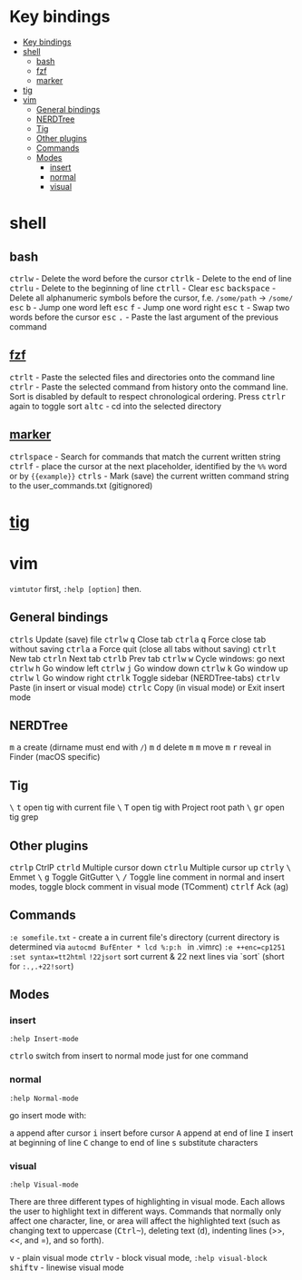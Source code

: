 # Key bindings

<!-- MarkdownTOC autolink=true autoanchor=true bracket=round depth=0 -->

- [Key bindings](#key-bindings)
- [shell](#shell)
  - [bash](#bash)
  - [fzf](#fzf)
  - [marker](#marker)
- [tig](#tig)
- [vim](#vim)
  - [General bindings](#general-bindings)
  - [NERDTree](#nerdtree)
  - [Tig](#tig-1)
  - [Other plugins](#other-plugins)
  - [Commands](#commands)
  - [Modes](#modes)
    - [insert](#insert)
    - [normal](#normal)
    - [visual](#visual)

<!-- /MarkdownTOC -->

<a name="shell"></a>
# shell

<a name="bash"></a>
## bash

<kbd>ctrl</kbd><kbd>w</kbd> - Delete the word before the cursor
<kbd>ctrl</kbd><kbd>k</kbd> - Delete to the end of line
<kbd>ctrl</kbd><kbd>u</kbd> - Delete to the beginning of line
<kbd>ctrl</kbd><kbd>l</kbd> - Clear
<kbd>esc</kbd> <kbd>backspace</kbd> - Delete all alphanumeric symbols before the cursor, f.e. `/some/path` -> `/some/`
<kbd>esc</kbd> <kbd>b</kbd> - Jump one word left
<kbd>esc</kbd> <kbd>f</kbd> - Jump one word right
<kbd>esc</kbd> <kbd>t</kbd> - Swap two words before the cursor
<kbd>esc</kbd> <kbd>.</kbd> - Paste the last argument of the previous command

<a name="fzf"></a>
## [fzf](https://github.com/junegunn/fzf)
<kbd>ctrl</kbd><kbd>t</kbd> - Paste the selected files and directories onto the command line
<kbd>ctrl</kbd><kbd>r</kbd> - Paste the selected command from history onto the command line. Sort is disabled by default to respect chronological ordering. Press <kbd>ctrl</kbd><kbd>r</kbd> again to toggle sort
<kbd>alt</kbd><kbd>c</kbd> - cd into the selected directory

<a name="marker"></a>
## [marker](http://pindexis.github.io/marker/)
<kbd>ctrl</kbd><kbd>space</kbd> - Search for commands that match the current written string
<kbd>ctrl</kbd><kbd>f</kbd> - place the cursor at the next placeholder, identified by the `%%` word or by `{{example}}`
<kbd>ctrl</kbd><kbd>s</kbd> - Mark (save) the current written command string to the user_commands.txt (gitignored)

<a name="tig"></a>
# [tig](http://jonas.nitro.dk/tig/manual.html#keys)

<a name="vim"></a>
# vim

`vimtutor` first, `:help [option]` then.

<a name="general-bindings"></a>
## General bindings

<kbd>ctrl</kbd><kbd>s</kbd> Update (save) file
<kbd>ctrl</kbd><kbd>w</kbd> <kbd>q</kbd> Close tab
<kbd>ctrl</kbd><kbd>a</kbd> <kbd>q</kbd> Force close tab without saving
<kbd>ctrl</kbd><kbd>a</kbd> <kbd>a</kbd> Force quit (close all tabs without saving)
<kbd>ctrl</kbd><kbd>t</kbd> New tab
<kbd>ctrl</kbd><kbd>n</kbd> Next tab
<kbd>ctrl</kbd><kbd>b</kbd> Prev tab
<kbd>ctrl</kbd><kbd>w</kbd> <kbd>w</kbd> Cycle windows: go next
<kbd>ctrl</kbd><kbd>w</kbd> <kbd>h</kbd> Go window left
<kbd>ctrl</kbd><kbd>w</kbd> <kbd>j</kbd> Go window down
<kbd>ctrl</kbd><kbd>w</kbd> <kbd>k</kbd> Go window up
<kbd>ctrl</kbd><kbd>w</kbd> <kbd>l</kbd> Go window right
<kbd>ctrl</kbd><kbd>k</kbd> Toggle sidebar (NERDTree-tabs)
<kbd>ctrl</kbd><kbd>v</kbd> Paste (in insert or visual mode)
<kbd>ctrl</kbd><kbd>c</kbd> Copy (in visual mode) or Exit insert mode

<a name="nerdtree"></a>
## NERDTree

<kbd>m</kbd> <kbd>a</kbd> create (dirname must end with `/`)
<kbd>m</kbd> <kbd>d</kbd> delete
<kbd>m</kbd> <kbd>m</kbd> move
<kbd>m</kbd> <kbd>r</kbd> reveal in Finder (macOS specific)

<a name="tig-1"></a>
## Tig

<kbd>\\</kbd> <kbd>t</kbd> open tig with current file
<kbd>\\</kbd> <kbd>T</kbd> open tig with Project root path
<kbd>\\</kbd> <kbd>gr</kbd> open tig grep

<a name="other-plugins"></a>
## Other plugins

<kbd>ctrl</kbd><kbd>p</kbd> CtrlP
<kbd>ctrl</kbd><kbd>d</kbd> Multiple cursor down
<kbd>ctrl</kbd><kbd>u</kbd> Multiple cursor up
<kbd>ctrl</kbd><kbd>y</kbd> <kbd>\\</kbd> Emmet
<kbd>\\</kbd> <kbd>g</kbd> Toggle GitGutter
<kbd>\\</kbd> <kbd>/</kbd> Toggle line comment in normal and insert modes, toggle block comment in visual mode (TComment)
<kbd>ctrl</kbd><kbd>f</kbd> Ack (ag)


<a name="commands"></a>
## Commands

`:e somefile.txt` - create a in current file's directory (current directory is determined via `autocmd BufEnter * lcd %:p:h ` in .vimrc)
`:e ++enc=cp1251`
`:set syntax=tt2html`
`!22jsort` sort current & 22 next lines via \`sort\` (short for `:.,.+22!sort`)

<a name="modes"></a>
## Modes

<a name="insert"></a>
### insert

`:help Insert-mode`

<kbd>ctrl</kbd><kbd>o</kbd> switch from insert to normal mode just for one command

<a name="normal"></a>
### normal

`:help Normal-mode`

go insert mode with:

<kbd>a</kbd> append after cursor
<kbd>i</kbd> insert before cursor
<kbd>A</kbd> append at end of line
<kbd>I</kbd> insert at beginning of line
<kbd>C</kbd> change to end of line
<kbd>s</kbd> substitute characters

<a name="visual"></a>
### visual

`:help Visual-mode`

There are three different types of highlighting in visual mode. Each allows the user to highlight text in different ways. Commands that normally only affect one character, line, or area will affect the highlighted text (such as changing text to uppercase (<kbd>Ctrl</kbd><kbd>~</kbd>), deleting text (<kbd>d</kbd>), indenting lines (>>, <<, and =), and so forth).

<kbd>v</kbd> - plain visual mode
<kbd>ctrl</kbd><kbd>v</kbd> - block visual mode, `:help visual-block`
<kbd>shift</kbd><kbd>v</kbd> - linewise visual mode



